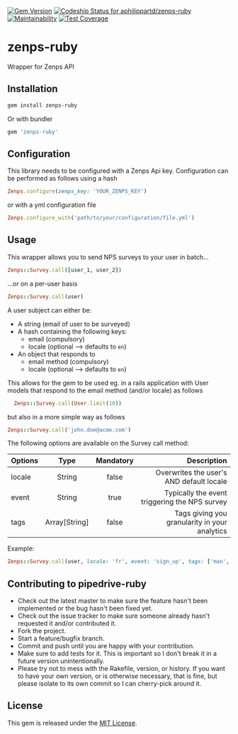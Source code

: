 [![Gem Version](https://badge.fury.io/rb/zenps-ruby.svg)](https://badge.fury.io/rb/zenps-ruby)
[![Codeship Status for aphilippartd/zenps-ruby](https://app.codeship.com/projects/beb50360-2413-0137-0f16-0e0a32caa97a/status?branch=master)](https://app.codeship.com/projects/330078)
[![Maintainability](https://api.codeclimate.com/v1/badges/065b707a3ccd884c40d6/maintainability)](https://codeclimate.com/github/aphilippartd/zenps-ruby/maintainability)
[![Test Coverage](https://api.codeclimate.com/v1/badges/065b707a3ccd884c40d6/test_coverage)](https://codeclimate.com/github/aphilippartd/zenps-ruby/test_coverage)

# zenps-ruby

Wrapper for Zenps API

## Installation
```sh
gem install zenps-ruby
```

Or with bundler

```ruby
gem 'zenps-ruby'
```


## Configuration

This library needs to be configured with a Zenps Api key. Configuration can be performed as follows using a hash

```ruby
Zenps.configure(zenps_key: 'YOUR_ZENPS_KEY')
```

or with a yml configuration file

```ruby
Zenps.configure_with('path/to/your/configuration/file.yml')
```

## Usage

This wrapper allows you to send NPS surveys to your user in batch...

```ruby
Zenps::Survey.call([user_1, user_2])
```

...or on a per-user basis

```ruby
Zenps::Survey.call(user)
```

A user subject can either be:

  - A string (email of user to be surveyed)
  - A hash containing the following keys:
    - email (compulsory)
    - locale (optional --> defaults to `en`)
  - An object that responds to
    - email method (compulsory)
    - locale (optional --> defaults to `en`)

This allows for the gem to be used eg. in a rails application with User models that respond to the email method (and/or locale) as follows

```ruby
  Zenps::Survey.call(User.limit(10))
```

but also in a more simple way as follows

```ruby
Zenps::Survey.call('john.doe@acme.com')
```

The following options are available on the Survey call method:

| Options | Type            | Mandatory | Description                                     |
| --------|:---------------:| :--------:|------------------------------------------------:|
| locale  | String          | false     | Overwrites the user's AND default locale        |
| event   | String          | true      | Typically the event triggering the NPS survey   |
| tags    | Array\[String\] | false     | Tags giving you granularity in your analytics   |

Example:

```ruby
Zenps::Survey.call(user, locale: 'fr', event: 'sign_up', tags: ['man', 'facebook'])
```


## Contributing to pipedrive-ruby

* Check out the latest master to make sure the feature hasn't been implemented or the bug hasn't been fixed yet.
* Check out the issue tracker to make sure someone already hasn't requested it and/or contributed it.
* Fork the project.
* Start a feature/bugfix branch.
* Commit and push until you are happy with your contribution.
* Make sure to add tests for it. This is important so I don't break it in a future version unintentionally.
* Please try not to mess with the Rakefile, version, or history. If you want to have your own version, or is otherwise necessary, that is fine, but please isolate to its own commit so I can cherry-pick around it.

## License

This gem is released under the [MIT License](http://www.opensource.org/licenses/MIT).
